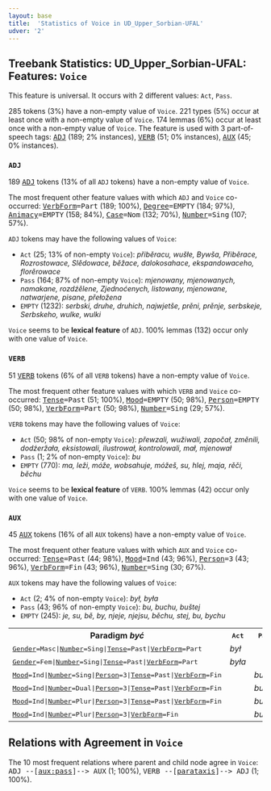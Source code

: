 ```yaml
---
layout: base
title:  'Statistics of Voice in UD_Upper_Sorbian-UFAL'
udver: '2'
---
```


## Treebank Statistics: UD_Upper_Sorbian-UFAL: Features: `Voice`

This feature is universal.
It occurs with 2 different values: `Act`, `Pass`.

285 tokens (3%) have a non-empty value of `Voice`.
221 types (5%) occur at least once with a non-empty value of `Voice`.
174 lemmas (6%) occur at least once with a non-empty value of `Voice`.
The feature is used with 3 part-of-speech tags: <tt><a href="hsb_ufal-pos-ADJ.html">ADJ</a></tt> (189; 2% instances), <tt><a href="hsb_ufal-pos-VERB.html">VERB</a></tt> (51; 0% instances), <tt><a href="hsb_ufal-pos-AUX.html">AUX</a></tt> (45; 0% instances).

### `ADJ`

189 <tt><a href="hsb_ufal-pos-ADJ.html">ADJ</a></tt> tokens (13% of all `ADJ` tokens) have a non-empty value of `Voice`.

The most frequent other feature values with which `ADJ` and `Voice` co-occurred: <tt><a href="hsb_ufal-feat-VerbForm.html">VerbForm</a></tt><tt>=Part</tt> (189; 100%), <tt><a href="hsb_ufal-feat-Degree.html">Degree</a></tt><tt>=EMPTY</tt> (184; 97%), <tt><a href="hsb_ufal-feat-Animacy.html">Animacy</a></tt><tt>=EMPTY</tt> (158; 84%), <tt><a href="hsb_ufal-feat-Case.html">Case</a></tt><tt>=Nom</tt> (132; 70%), <tt><a href="hsb_ufal-feat-Number.html">Number</a></tt><tt>=Sing</tt> (107; 57%).

`ADJ` tokens may have the following values of `Voice`:

* `Act` (25; 13% of non-empty `Voice`): <em>přiběracu, wušłe, Bywša, Přiběrace, Rozrostowace, Slědowace, běžace, dalokosahace, ekspandowaceho, florěrowace</em>
* `Pass` (164; 87% of non-empty `Voice`): <em>mjenowany, mjenowanych, namakane, rozdźělene, Zjednoćenych, listowany, mjenowane, natwarjene, pisane, přełožena</em>
* `EMPTY` (1232): <em>serbski, druhe, druhich, najwjetše, prěni, prěnje, serbskeje, Serbskeho, wulke, wulki</em>

`Voice` seems to be **lexical feature** of `ADJ`. 100% lemmas (132) occur only with one value of `Voice`.

### `VERB`

51 <tt><a href="hsb_ufal-pos-VERB.html">VERB</a></tt> tokens (6% of all `VERB` tokens) have a non-empty value of `Voice`.

The most frequent other feature values with which `VERB` and `Voice` co-occurred: <tt><a href="hsb_ufal-feat-Tense.html">Tense</a></tt><tt>=Past</tt> (51; 100%), <tt><a href="hsb_ufal-feat-Mood.html">Mood</a></tt><tt>=EMPTY</tt> (50; 98%), <tt><a href="hsb_ufal-feat-Person.html">Person</a></tt><tt>=EMPTY</tt> (50; 98%), <tt><a href="hsb_ufal-feat-VerbForm.html">VerbForm</a></tt><tt>=Part</tt> (50; 98%), <tt><a href="hsb_ufal-feat-Number.html">Number</a></tt><tt>=Sing</tt> (29; 57%).

`VERB` tokens may have the following values of `Voice`:

* `Act` (50; 98% of non-empty `Voice`): <em>přewzali, wužiwali, započał, změnili, dodźeržała, eksistowali, ilustrował, kontrolowali, mał, mjenował</em>
* `Pass` (1; 2% of non-empty `Voice`): <em>bu</em>
* `EMPTY` (770): <em>ma, leži, móže, wobsahuje, móžeš, su, hlej, maja, rěči, běchu</em>

`Voice` seems to be **lexical feature** of `VERB`. 100% lemmas (42) occur only with one value of `Voice`.

### `AUX`

45 <tt><a href="hsb_ufal-pos-AUX.html">AUX</a></tt> tokens (16% of all `AUX` tokens) have a non-empty value of `Voice`.

The most frequent other feature values with which `AUX` and `Voice` co-occurred: <tt><a href="hsb_ufal-feat-Tense.html">Tense</a></tt><tt>=Past</tt> (44; 98%), <tt><a href="hsb_ufal-feat-Mood.html">Mood</a></tt><tt>=Ind</tt> (43; 96%), <tt><a href="hsb_ufal-feat-Person.html">Person</a></tt><tt>=3</tt> (43; 96%), <tt><a href="hsb_ufal-feat-VerbForm.html">VerbForm</a></tt><tt>=Fin</tt> (43; 96%), <tt><a href="hsb_ufal-feat-Number.html">Number</a></tt><tt>=Sing</tt> (30; 67%).

`AUX` tokens may have the following values of `Voice`:

* `Act` (2; 4% of non-empty `Voice`): <em>był, była</em>
* `Pass` (43; 96% of non-empty `Voice`): <em>bu, buchu, buštej</em>
* `EMPTY` (245): <em>je, su, bě, by, njeje, njejsu, běchu, stej, bu, bychu</em>

<table>
  <tr><th>Paradigm <i>być</i></th><th><tt>Act</tt></th><th><tt>Pass</tt></th></tr>
  <tr><td><tt><tt><a href="hsb_ufal-feat-Gender.html">Gender</a></tt><tt>=Masc</tt>|<tt><a href="hsb_ufal-feat-Number.html">Number</a></tt><tt>=Sing</tt>|<tt><a href="hsb_ufal-feat-Tense.html">Tense</a></tt><tt>=Past</tt>|<tt><a href="hsb_ufal-feat-VerbForm.html">VerbForm</a></tt><tt>=Part</tt></tt></td><td><em>był</em></td><td></td></tr>
  <tr><td><tt><tt><a href="hsb_ufal-feat-Gender.html">Gender</a></tt><tt>=Fem</tt>|<tt><a href="hsb_ufal-feat-Number.html">Number</a></tt><tt>=Sing</tt>|<tt><a href="hsb_ufal-feat-Tense.html">Tense</a></tt><tt>=Past</tt>|<tt><a href="hsb_ufal-feat-VerbForm.html">VerbForm</a></tt><tt>=Part</tt></tt></td><td><em>była</em></td><td></td></tr>
  <tr><td><tt><tt><a href="hsb_ufal-feat-Mood.html">Mood</a></tt><tt>=Ind</tt>|<tt><a href="hsb_ufal-feat-Number.html">Number</a></tt><tt>=Sing</tt>|<tt><a href="hsb_ufal-feat-Person.html">Person</a></tt><tt>=3</tt>|<tt><a href="hsb_ufal-feat-Tense.html">Tense</a></tt><tt>=Past</tt>|<tt><a href="hsb_ufal-feat-VerbForm.html">VerbForm</a></tt><tt>=Fin</tt></tt></td><td></td><td><em>bu</em></td></tr>
  <tr><td><tt><tt><a href="hsb_ufal-feat-Mood.html">Mood</a></tt><tt>=Ind</tt>|<tt><a href="hsb_ufal-feat-Number.html">Number</a></tt><tt>=Dual</tt>|<tt><a href="hsb_ufal-feat-Person.html">Person</a></tt><tt>=3</tt>|<tt><a href="hsb_ufal-feat-Tense.html">Tense</a></tt><tt>=Past</tt>|<tt><a href="hsb_ufal-feat-VerbForm.html">VerbForm</a></tt><tt>=Fin</tt></tt></td><td></td><td><em>buštej</em></td></tr>
  <tr><td><tt><tt><a href="hsb_ufal-feat-Mood.html">Mood</a></tt><tt>=Ind</tt>|<tt><a href="hsb_ufal-feat-Number.html">Number</a></tt><tt>=Plur</tt>|<tt><a href="hsb_ufal-feat-Person.html">Person</a></tt><tt>=3</tt>|<tt><a href="hsb_ufal-feat-Tense.html">Tense</a></tt><tt>=Past</tt>|<tt><a href="hsb_ufal-feat-VerbForm.html">VerbForm</a></tt><tt>=Fin</tt></tt></td><td></td><td><em>buchu</em></td></tr>
  <tr><td><tt><tt><a href="hsb_ufal-feat-Mood.html">Mood</a></tt><tt>=Ind</tt>|<tt><a href="hsb_ufal-feat-Number.html">Number</a></tt><tt>=Plur</tt>|<tt><a href="hsb_ufal-feat-Person.html">Person</a></tt><tt>=3</tt>|<tt><a href="hsb_ufal-feat-VerbForm.html">VerbForm</a></tt><tt>=Fin</tt></tt></td><td></td><td><em>buchu</em></td></tr>
</table>

## Relations with Agreement in `Voice`

The 10 most frequent relations where parent and child node agree in `Voice`:
<tt>ADJ --[<tt><a href="hsb_ufal-dep-aux-pass.html">aux:pass</a></tt>]--> AUX</tt> (1; 100%),
<tt>VERB --[<tt><a href="hsb_ufal-dep-parataxis.html">parataxis</a></tt>]--> ADJ</tt> (1; 100%).

